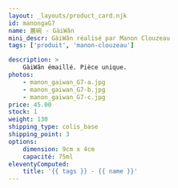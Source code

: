 ```yaml
---
layout: _layouts/product_card.njk
id: manongaG7
name: 蓋碗 - GàiWǎn
mini_descr: GàiWǎn réalisé par Manon Clouzeau
tags: ['produit', 'manon-clouzeau']

description: >
    GàiWǎn émaillé. Pièce unique.
photos:
    - manon_gaiwan_G7-a.jpg
    - manon_gaiwan_G7-b.jpg
    - manon_gaiwan_G7-c.jpg
price: 45.00
stock: 1
weight: 130
shipping_type: colis_base
shipping_point: 3
options:
    dimension: 9cm x 4cm
    capacité: 75ml
eleventyComputed:
    title: '{{ tags }} - {{ name }}'
---
```

